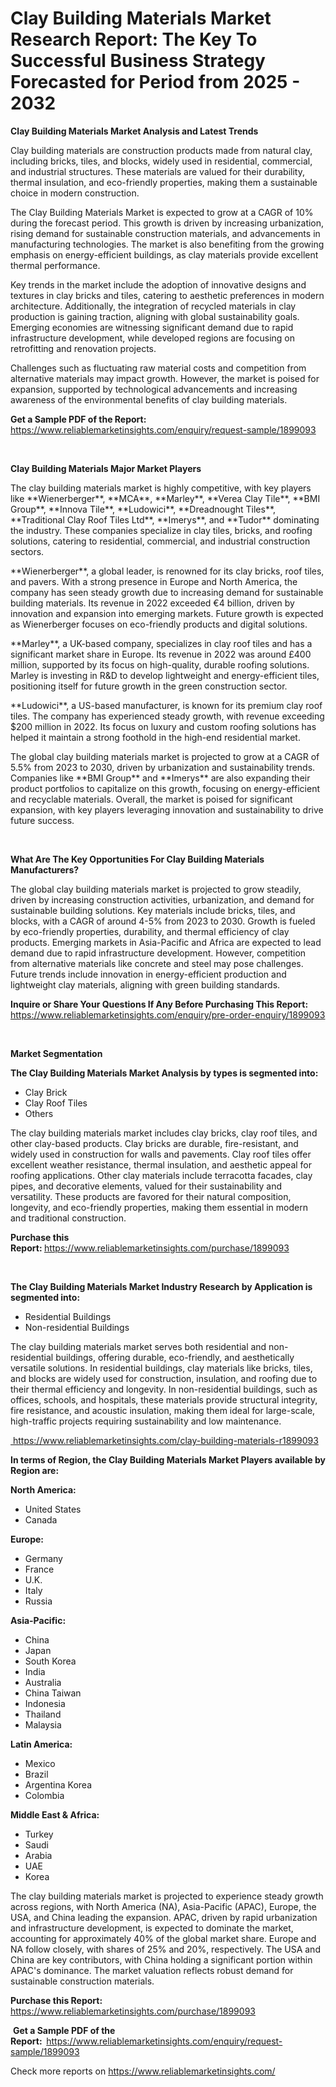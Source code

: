 <p><h1>Clay Building Materials Market Research Report: The Key To Successful Business Strategy Forecasted for Period from 2025 - 2032</h1></p><p><strong>Clay Building Materials Market Analysis and Latest Trends</strong></p>
<p><p>Clay building materials are construction products made from natural clay, including bricks, tiles, and blocks, widely used in residential, commercial, and industrial structures. These materials are valued for their durability, thermal insulation, and eco-friendly properties, making them a sustainable choice in modern construction.</p><p>The Clay Building Materials Market is expected to grow at a CAGR of 10% during the forecast period. This growth is driven by increasing urbanization, rising demand for sustainable construction materials, and advancements in manufacturing technologies. The market is also benefiting from the growing emphasis on energy-efficient buildings, as clay materials provide excellent thermal performance.</p><p>Key trends in the market include the adoption of innovative designs and textures in clay bricks and tiles, catering to aesthetic preferences in modern architecture. Additionally, the integration of recycled materials in clay production is gaining traction, aligning with global sustainability goals. Emerging economies are witnessing significant demand due to rapid infrastructure development, while developed regions are focusing on retrofitting and renovation projects.</p><p>Challenges such as fluctuating raw material costs and competition from alternative materials may impact growth. However, the market is poised for expansion, supported by technological advancements and increasing awareness of the environmental benefits of clay building materials.</p></p>
<p><strong>Get a Sample PDF of the Report:&nbsp;</strong> <a href="https://www.reliablemarketinsights.com/enquiry/request-sample/1899093?utm_campaign=1887&utm_medium=2&utm_source=Github&utm_content=ia&utm_term=25012025&utm_id=clay-building-materials">https://www.reliablemarketinsights.com/enquiry/request-sample/1899093</a></p>
<p>&nbsp;</p>
<p><strong>Clay Building Materials Major Market Players</strong></p>
<p><p>The clay building materials market is highly competitive, with key players like **Wienerberger**, **MCA**, **Marley**, **Verea Clay Tile**, **BMI Group**, **Innova Tile**, **Ludowici**, **Dreadnought Tiles**, **Traditional Clay Roof Tiles Ltd**, **Imerys**, and **Tudor** dominating the industry. These companies specialize in clay tiles, bricks, and roofing solutions, catering to residential, commercial, and industrial construction sectors.</p><p>**Wienerberger**, a global leader, is renowned for its clay bricks, roof tiles, and pavers. With a strong presence in Europe and North America, the company has seen steady growth due to increasing demand for sustainable building materials. Its revenue in 2022 exceeded €4 billion, driven by innovation and expansion into emerging markets. Future growth is expected as Wienerberger focuses on eco-friendly products and digital solutions.</p><p>**Marley**, a UK-based company, specializes in clay roof tiles and has a significant market share in Europe. Its revenue in 2022 was around £400 million, supported by its focus on high-quality, durable roofing solutions. Marley is investing in R&D to develop lightweight and energy-efficient tiles, positioning itself for future growth in the green construction sector.</p><p>**Ludowici**, a US-based manufacturer, is known for its premium clay roof tiles. The company has experienced steady growth, with revenue exceeding $200 million in 2022. Its focus on luxury and custom roofing solutions has helped it maintain a strong foothold in the high-end residential market.</p><p>The global clay building materials market is projected to grow at a CAGR of 5.5% from 2023 to 2030, driven by urbanization and sustainability trends. Companies like **BMI Group** and **Imerys** are also expanding their product portfolios to capitalize on this growth, focusing on energy-efficient and recyclable materials. Overall, the market is poised for significant expansion, with key players leveraging innovation and sustainability to drive future success.</p></p>
<p>&nbsp;</p>
<p><strong>What Are The Key Opportunities For Clay Building Materials Manufacturers?</strong></p>
<p><p>The global clay building materials market is projected to grow steadily, driven by increasing construction activities, urbanization, and demand for sustainable building solutions. Key materials include bricks, tiles, and blocks, with a CAGR of around 4-5% from 2023 to 2030. Growth is fueled by eco-friendly properties, durability, and thermal efficiency of clay products. Emerging markets in Asia-Pacific and Africa are expected to lead demand due to rapid infrastructure development. However, competition from alternative materials like concrete and steel may pose challenges. Future trends include innovation in energy-efficient production and lightweight clay materials, aligning with green building standards.</p></p>
<p><strong>Inquire or Share Your Questions If Any Before Purchasing This Report:</strong> <a href="https://www.reliablemarketinsights.com/enquiry/pre-order-enquiry/1899093?utm_campaign=1887&utm_medium=2&utm_source=Github&utm_content=ia&utm_term=25012025&utm_id=clay-building-materials">https://www.reliablemarketinsights.com/enquiry/pre-order-enquiry/1899093</a></p>
<p>&nbsp;</p>
<p><strong>Market Segmentation</strong></p>
<p><strong>The Clay Building Materials Market Analysis by types is segmented into:</strong></p>
<p><ul><li>Clay Brick</li><li>Clay Roof Tiles</li><li>Others</li></ul></p>
<p><p>The clay building materials market includes clay bricks, clay roof tiles, and other clay-based products. Clay bricks are durable, fire-resistant, and widely used in construction for walls and pavements. Clay roof tiles offer excellent weather resistance, thermal insulation, and aesthetic appeal for roofing applications. Other clay materials include terracotta facades, clay pipes, and decorative elements, valued for their sustainability and versatility. These products are favored for their natural composition, longevity, and eco-friendly properties, making them essential in modern and traditional construction.</p></p>
<p><strong>Purchase this Report:&nbsp;</strong><a href="https://www.reliablemarketinsights.com/purchase/1899093?utm_campaign=1887&utm_medium=2&utm_source=Github&utm_content=ia&utm_term=25012025&utm_id=clay-building-materials">https://www.reliablemarketinsights.com/purchase/1899093</a></p>
<p>&nbsp;</p>
<p><strong>The Clay Building Materials Market Industry Research by Application is segmented into:</strong></p>
<p><ul><li>Residential Buildings</li><li>Non-residential Buildings</li></ul></p>
<p><p>The clay building materials market serves both residential and non-residential buildings, offering durable, eco-friendly, and aesthetically versatile solutions. In residential buildings, clay materials like bricks, tiles, and blocks are widely used for construction, insulation, and roofing due to their thermal efficiency and longevity. In non-residential buildings, such as offices, schools, and hospitals, these materials provide structural integrity, fire resistance, and acoustic insulation, making them ideal for large-scale, high-traffic projects requiring sustainability and low maintenance.</p></p>
<p><a href="https://www.reliablemarketinsights.com/clay-building-materials-r1899093?utm_campaign=1887&utm_medium=2&utm_source=Github&utm_content=ia&utm_term=25012025&utm_id=clay-building-materials">&nbsp;https://www.reliablemarketinsights.com/clay-building-materials-r1899093</a></p>
<p><strong>In terms of Region, the Clay Building Materials Market Players available by Region are:</strong></p>
<p>
    <p> <strong> North America: </strong>
        <ul>
            <li>United States</li>
            <li>Canada</li>
        </ul>
        </p> 
    <p> <strong> Europe: </strong>
        <ul>
            <li>Germany</li>
            <li>France</li>
            <li>U.K.</li>
            <li>Italy</li>
            <li>Russia</li>
        </ul>
        </p> 
    <p> <strong> Asia-Pacific: </strong>
        <ul>
            <li>China</li>
            <li>Japan</li>
            <li>South Korea</li>
            <li>India</li>
            <li>Australia</li>
            <li>China Taiwan</li>
            <li>Indonesia</li>
            <li>Thailand</li>
            <li>Malaysia</li>
        </ul>
        </p> 
    <p> <strong> Latin America: </strong>
        <ul>
            <li>Mexico</li>
            <li>Brazil</li>
            <li>Argentina Korea</li>
            <li>Colombia</li>
        </ul>
        </p> 
    <p> <strong> Middle East & Africa: </strong>
        <ul>
            <li>Turkey</li>
            <li>Saudi</li>
            <li>Arabia</li>
            <li>UAE</li>
            <li>Korea</li>
        </ul>
    </p>
    </p>
<p><p>The clay building materials market is projected to experience steady growth across regions, with North America (NA), Asia-Pacific (APAC), Europe, the USA, and China leading the expansion. APAC, driven by rapid urbanization and infrastructure development, is expected to dominate the market, accounting for approximately 40% of the global market share. Europe and NA follow closely, with shares of 25% and 20%, respectively. The USA and China are key contributors, with China holding a significant portion within APAC's dominance. The market valuation reflects robust demand for sustainable construction materials.</p></p>
<p><strong>Purchase this Report: </strong><a href="https://www.reliablemarketinsights.com/purchase/1899093?utm_campaign=1887&utm_medium=2&utm_source=Github&utm_content=ia&utm_term=25012025&utm_id=clay-building-materials">https://www.reliablemarketinsights.com/purchase/1899093</a></p>
<p>&nbsp;<strong>Get a Sample PDF of the Report:&nbsp;&nbsp;</strong><a href="https://www.reliablemarketinsights.com/enquiry/request-sample/1899093?utm_campaign=1887&utm_medium=2&utm_source=Github&utm_content=ia&utm_term=25012025&utm_id=clay-building-materials">https://www.reliablemarketinsights.com/enquiry/request-sample/1899093</a></p>
<p><strong></strong></p>
<p>Check more reports on <a href="https://www.reliablemarketinsights.com/?utm_campaign=1887&utm_medium=2&utm_source=Github&utm_content=ia&utm_term=25012025&utm_id=clay-building-materials">https://www.reliablemarketinsights.com/</a></p>